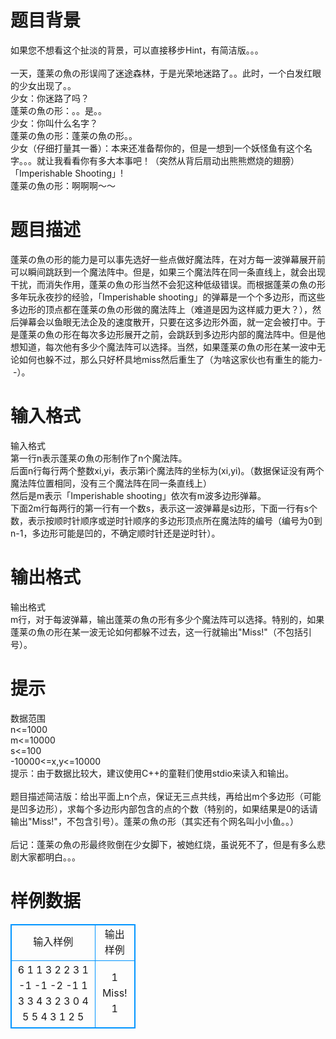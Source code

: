 # 

 
 # 题目背景 
如果您不想看这个扯淡的背景，可以直接移步Hint，有简洁版。。。<BR><BR>一天，蓬莱の魚の形误闯了迷途森林，于是光荣地迷路了。。此时，一个白发红眼的少女出现了。。<BR>少女：你迷路了吗？<BR>蓬莱の魚の形：。。是。。<BR>少女：你叫什么名字？<BR>蓬莱の魚の形：蓬莱の魚の形。。<BR>少女（仔细打量其一番）：本来还准备帮你的，但是一想到一个妖怪鱼有这个名字。。。就让我看看你有多大本事吧！（突然从背后扇动出熊熊燃烧的翅膀）「Imperishable&nbsp;Shooting」!<BR>蓬莱の魚の形：啊啊啊～～ 

 
 # 题目描述 
蓬莱の魚の形的能力是可以事先选好一些点做好魔法阵，在对方每一波弹幕展开前可以瞬间跳跃到一个魔法阵中。但是，如果三个魔法阵在同一条直线上，就会出现干扰，而消失作用，蓬莱の魚の形当然不会犯这种低级错误。而根据蓬莱の魚の形多年玩永夜抄的经验，「Imperishable&nbsp;shooting」的弹幕是一个个多边形，而这些多边形的顶点都在蓬莱の魚の形做的魔法阵上（难道是因为这样威力更大？），然后弹幕会以鱼眼无法企及的速度散开，只要在这多边形外面，就一定会被打中。于是蓬莱の魚の形在每次多边形展开之前，会跳跃到多边形内部的魔法阵中。但是他想知道，每次他有多少个魔法阵可以选择。当然，如果蓬莱の魚の形在某一波中无论如何也躲不过，那么只好杯具地miss然后重生了（为啥这家伙也有重生的能力-&nbsp;-）。 

 
 # 输入格式 
输入格式<BR>第一行n表示蓬莱の魚の形制作了n个魔法阵。<BR>后面n行每行两个整数xi,yi，表示第i个魔法阵的坐标为(xi,yi)。（数据保证没有两个魔法阵位置相同，没有三个魔法阵在同一条直线上）<BR>然后是m表示「Imperishable&nbsp;shooting」依次有m波多边形弹幕。<BR>下面2m行每两行的第一行有一个数s，表示这一波弹幕是s边形，下面一行有s个数，表示按顺时针顺序或逆时针顺序的多边形顶点所在魔法阵的编号（编号为0到n-1，多边形可能是凹的，不确定顺时针还是逆时针）。 

 
 # 输出格式 
输出格式<BR>m行，对于每波弹幕，输出蓬莱の魚の形有多少个魔法阵可以选择。特别的，如果蓬莱の魚の形在某一波无论如何都躲不过去，这一行就输出"Miss!"（不包括引号）。 

 
 # 提示 
数据范围<BR>n&lt;=1000<BR>m&lt;=10000<BR>s&lt;=100<BR>-10000&lt;=x,y&lt;=10000<BR>提示：由于数据比较大，建议使用C++的童鞋们使用stdio来读入和输出。<BR><BR>题目描述简洁版：给出平面上n个点，保证无三点共线，再给出m个多边形（可能是凹多边形），求每个多边形内部包含的点的个数（特别的，如果结果是0的话请输出"Miss!"，不包含引号）。蓬莱の魚の形（其实还有个网名叫小小鱼。。）<BR><BR>后记：蓬莱の魚の形最终败倒在少女脚下，被她红烧，虽说死不了，但是有多么悲剧大家都明白。。。<BR> 
# 样例数据
<style>
        table,table tr th, table tr td { border:1px solid #0094ff; }
        table { width: 200px; min-height: 25px; line-height: 25px; text-align: center; border-collapse: collapse;}   
    </style>
<table>
	<tr>
		<td>输入样例</td>
		<td>输出样例</td>
	</tr>
<tr><td>6
1 1
3 2
2 3
1 -1
-1 -2
-1 1
3
3
4 3 2
3
0 4 5
5
4 3 1 2 5
</td><td>1
Miss!
1
</td></tr></table>
